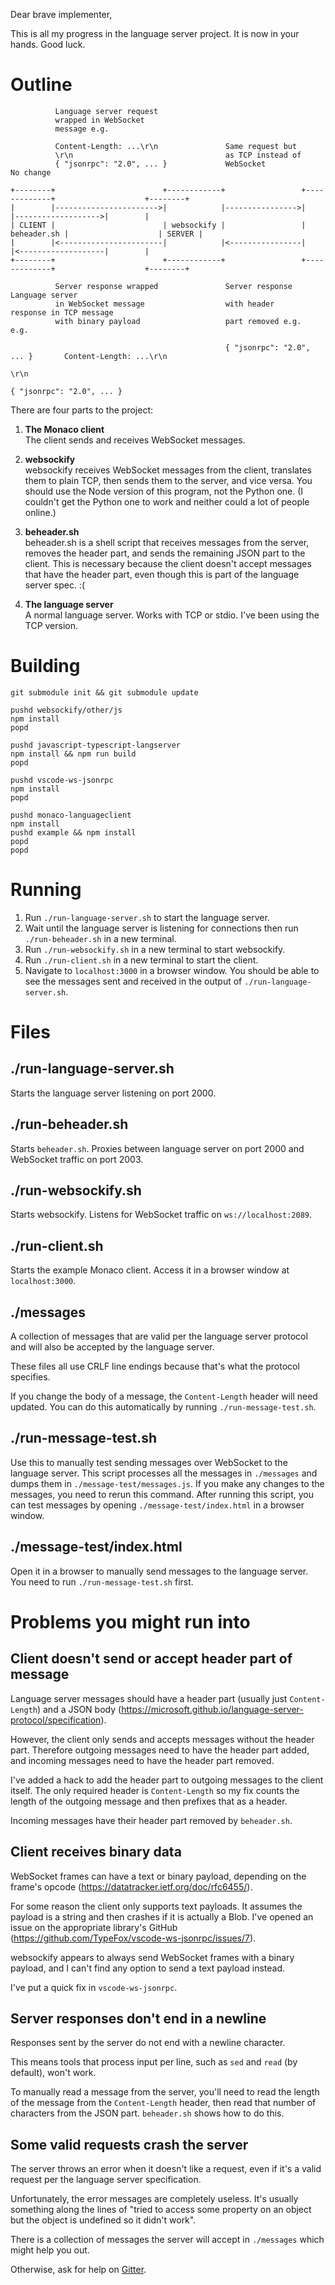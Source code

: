 Dear brave implementer,

This is all my progress in the language server project. It is now in your hands. Good luck.


Outline
=======

              Language server request
              wrapped in WebSocket
              message e.g.
              
              Content-Length: ...\r\n               Same request but 
              \r\n                                  as TCP instead of
              { "jsonrpc": "2.0", ... }             WebSocket                        No change
    
    +--------+                        +------------+                 +-------------+                    +--------+
    |        |----------------------->|            |---------------->|             |------------------->|        |
    | CLIENT |                        | websockify |                 | beheader.sh |                    | SERVER |
    |        |<-----------------------|            |<----------------|             |<-------------------|        |
    +--------+                        +------------+                 +-------------+                    +--------+
     
              Server response wrapped               Server response                 Language server
              in WebSocket message                  with header                     response in TCP message
              with binary payload                   part removed e.g.               e.g.

                                                    { "jsonrpc": "2.0", ... }       Content-Length: ...\r\n
                                                                                    \r\n
                                                                                    { "jsonrpc": "2.0", ... }


There are four parts to the project:

1. __The Monaco client__  
   The client sends and receives WebSocket messages.

2. __websockify__  
   websockify receives WebSocket messages from the client, translates them to plain TCP, then sends them to the server,
   and vice versa. You should use the Node version of this program, not the Python one. (I couldn't get the Python one
   to work and neither could a lot of people online.)

3. __beheader.sh__  
   beheader.sh is a shell script that receives messages from the server, removes the header part, and sends the
   remaining JSON part to the client. This is necessary because the client doesn't accept messages that have the header
   part, even though this is part of the language server spec. :(

4. __The language server__  
   A normal language server. Works with TCP or stdio. I've been using the TCP version.


Building
========

    git submodule init && git submodule update

    pushd websockify/other/js
    npm install
    popd

    pushd javascript-typescript-langserver 
    npm install && npm run build
    popd

    pushd vscode-ws-jsonrpc
    npm install
    popd

    pushd monaco-languageclient
    npm install
    pushd example && npm install
    popd
    popd


Running
=======

1. Run `./run-language-server.sh` to start the language server.
2. Wait until the language server is listening for connections then run `./run-beheader.sh` in a new terminal.
3. Run `./run-websockify.sh` in a new terminal to start websockify.
4. Run `./run-client.sh` in a new terminal to start the client.
5. Navigate to `localhost:3000` in a browser window. You should be able to see the messages sent and received in the
   output of `./run-language-server.sh`.


Files
=====

./run-language-server.sh
------------------------
Starts the language server listening on port 2000.

./run-beheader.sh
-----------------
Starts `beheader.sh`. Proxies between language server on port 2000 and WebSocket traffic on port 2003.

./run-websockify.sh
-------------------
Starts websockify. Listens for WebSocket traffic on `ws://localhost:2089`.

./run-client.sh
---------------
Starts the example Monaco client. Access it in a browser window at `localhost:3000`.

./messages
----------
A collection of messages that are valid per the language server protocol and will also be accepted by the language
server.

These files all use CRLF line endings because that's what the protocol specifies.

If you change the body of a message, the `Content-Length` header will need updated. You can do this automatically by
running `./run-message-test.sh`.

./run-message-test.sh
---------------------
Use this to manually test sending messages over WebSocket to the language server. This script processes all the messages
in `./messages` and dumps them in `./message-test/messages.js`. If you make any changes to the messages, you need to
rerun this command. After running this script, you can test messages by opening `./message-test/index.html` in a
browser window.

./message-test/index.html
-------------------------
Open it in a browser to manually send messages to the language server. You need to run `./run-message-test.sh` first.


Problems you might run into
===========================

Client doesn't send or accept header part of message
----------------------------------------------------
Language server messages should have a header part (usually just `Content-Length`) and a JSON body
(https://microsoft.github.io/language-server-protocol/specification).

However, the client only sends and accepts messages without the header part. Therefore outgoing messages need to have
the header part added, and incoming messages need to have the header part removed.

I've added a hack to add the header part to outgoing messages to the client itself. The only required header is
`Content-Length` so my fix counts the length of the outgoing message and then prefixes that as a header.

Incoming messages have their header part removed by `beheader.sh`.

Client receives binary data
---------------------------
WebSocket frames can have a text or binary payload, depending on the frame's opcode
(https://datatracker.ietf.org/doc/rfc6455/).

For some reason the client only supports text payloads. It assumes the payload is a string and then crashes if it is
actually a Blob. I've opened an issue on the appropriate library's GitHub
(https://github.com/TypeFox/vscode-ws-jsonrpc/issues/7).

websockify appears to always send WebSocket frames with a binary payload, and I can't find any option to send a text
payload instead.

I've put a quick fix in `vscode-ws-jsonrpc`.

Server responses don't end in a newline
---------------------------------------
Responses sent by the server do not end with a newline character.

This means tools that process input per line, such as `sed` and `read` (by default), won't work.

To manually read a message from the server, you'll need to read the length of the message from the `Content-Length`
header, then read that number of characters from the JSON part. `beheader.sh` shows how to do this.

Some valid requests crash the server
------------------------------------
The server throws an error when it doesn't like a request, even if it's a valid request per the language server
specification.

Unfortunately, the error messages are completely useless. It's usually something along the lines of "tried to access
some property on an object but the object is undefined so it didn't work".

There is a collection of messages the server will accept in `./messages` which might help you out.

Otherwise, ask for help on [Gitter](https://gitter.im/sourcegraph/javascript-typescript-langserver).
